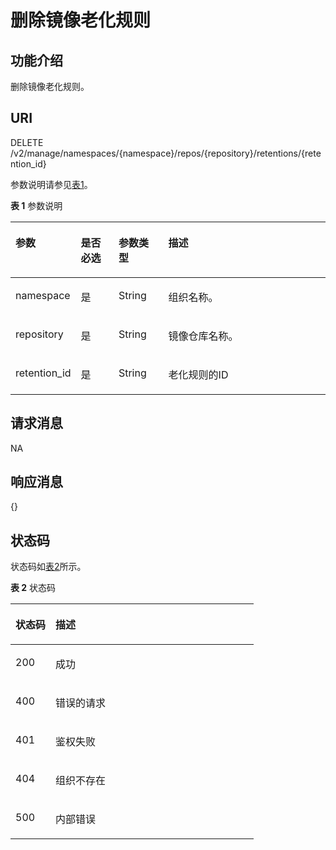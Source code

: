 # 删除镜像老化规则<a name="swr_02_0054"></a>

## 功能介绍<a name="se03aae4436e64394a95dc13b6f233898"></a>

删除镜像老化规则。

## URI<a name="s476df674307e4b04b9545f9575dde042"></a>

DELETE /v2/manage/namespaces/\{namespace\}/repos/\{repository\}/retentions/\{retention\_id\}

参数说明请参见[表1](#tae82a09e27434bef9a38b734d798ae6c)。

**表 1**  参数说明

<a name="tae82a09e27434bef9a38b734d798ae6c"></a>
<table><thead align="left"><tr id="r2c22eba22439445680961f8c447f8756"><th class="cellrowborder" valign="top" width="17.1%" id="mcps1.2.5.1.1"><p id="a4276374f4f884a1a8ff6eabdab4da030"><a name="a4276374f4f884a1a8ff6eabdab4da030"></a><a name="a4276374f4f884a1a8ff6eabdab4da030"></a>参数</p>
</th>
<th class="cellrowborder" valign="top" width="12.36%" id="mcps1.2.5.1.2"><p id="p1351382513427"><a name="p1351382513427"></a><a name="p1351382513427"></a>是否必选</p>
</th>
<th class="cellrowborder" valign="top" width="16.09%" id="mcps1.2.5.1.3"><p id="p1781316754219"><a name="p1781316754219"></a><a name="p1781316754219"></a>参数类型</p>
</th>
<th class="cellrowborder" valign="top" width="54.449999999999996%" id="mcps1.2.5.1.4"><p id="zh-cn_topic_0060210625_p192541611508"><a name="zh-cn_topic_0060210625_p192541611508"></a><a name="zh-cn_topic_0060210625_p192541611508"></a>描述</p>
</th>
</tr>
</thead>
<tbody><tr id="row4140165617213"><td class="cellrowborder" valign="top" width="17.1%" headers="mcps1.2.5.1.1 "><p id="p0601928131816"><a name="p0601928131816"></a><a name="p0601928131816"></a>namespace</p>
</td>
<td class="cellrowborder" valign="top" width="12.36%" headers="mcps1.2.5.1.2 "><p id="p10507114164313"><a name="p10507114164313"></a><a name="p10507114164313"></a>是</p>
</td>
<td class="cellrowborder" valign="top" width="16.09%" headers="mcps1.2.5.1.3 "><p id="p105058419438"><a name="p105058419438"></a><a name="p105058419438"></a><span>String</span></p>
</td>
<td class="cellrowborder" valign="top" width="54.449999999999996%" headers="mcps1.2.5.1.4 "><p id="p11460935127"><a name="p11460935127"></a><a name="p11460935127"></a>组织名称。</p>
</td>
</tr>
<tr id="row866913217393"><td class="cellrowborder" valign="top" width="17.1%" headers="mcps1.2.5.1.1 "><p id="p206018288188"><a name="p206018288188"></a><a name="p206018288188"></a>repository</p>
</td>
<td class="cellrowborder" valign="top" width="12.36%" headers="mcps1.2.5.1.2 "><p id="p18920840134520"><a name="p18920840134520"></a><a name="p18920840134520"></a>是</p>
</td>
<td class="cellrowborder" valign="top" width="16.09%" headers="mcps1.2.5.1.3 "><p id="p391915406456"><a name="p391915406456"></a><a name="p391915406456"></a><span>String</span></p>
</td>
<td class="cellrowborder" valign="top" width="54.449999999999996%" headers="mcps1.2.5.1.4 "><p id="p1871615462812"><a name="p1871615462812"></a><a name="p1871615462812"></a>镜像仓库名称。</p>
</td>
</tr>
<tr id="row17628502397"><td class="cellrowborder" valign="top" width="17.1%" headers="mcps1.2.5.1.1 "><p id="p1236595210342"><a name="p1236595210342"></a><a name="p1236595210342"></a>retention_id</p>
</td>
<td class="cellrowborder" valign="top" width="12.36%" headers="mcps1.2.5.1.2 "><p id="p20361557123416"><a name="p20361557123416"></a><a name="p20361557123416"></a>是</p>
</td>
<td class="cellrowborder" valign="top" width="16.09%" headers="mcps1.2.5.1.3 "><p id="p1236155718341"><a name="p1236155718341"></a><a name="p1236155718341"></a><span>String</span></p>
</td>
<td class="cellrowborder" valign="top" width="54.449999999999996%" headers="mcps1.2.5.1.4 "><p id="p83651252183420"><a name="p83651252183420"></a><a name="p83651252183420"></a>老化规则的ID</p>
</td>
</tr>
</tbody>
</table>

## 请求消息<a name="section141782462587"></a>

NA

## 响应消息<a name="sab9be5ce850743859bb238e072f8d1f2"></a>

\{\}

## 状态码<a name="s336c1dbc7af446a1b3cc077ea3f82fc9"></a>

状态码如[表2](#t33d02fa79e8443868a71c99f411610a5)所示。

**表 2**  状态码

<a name="t33d02fa79e8443868a71c99f411610a5"></a>
<table><thead align="left"><tr id="r9eb80d64e8f34d0db940daa95fc929dd"><th class="cellrowborder" valign="top" width="16.439999999999998%" id="mcps1.2.3.1.1"><p id="a7e51ed73a71e4dc29d0dd4aae3016632"><a name="a7e51ed73a71e4dc29d0dd4aae3016632"></a><a name="a7e51ed73a71e4dc29d0dd4aae3016632"></a>状态码</p>
</th>
<th class="cellrowborder" valign="top" width="83.56%" id="mcps1.2.3.1.2"><p id="aa802d02e21c944f1863435a0d11c7ec1"><a name="aa802d02e21c944f1863435a0d11c7ec1"></a><a name="aa802d02e21c944f1863435a0d11c7ec1"></a>描述</p>
</th>
</tr>
</thead>
<tbody><tr id="r1cc0192c651444db882dde750b14be23"><td class="cellrowborder" valign="top" width="16.439999999999998%" headers="mcps1.2.3.1.1 "><p id="a6a3639a3cb154e17b95c5076c8036471"><a name="a6a3639a3cb154e17b95c5076c8036471"></a><a name="a6a3639a3cb154e17b95c5076c8036471"></a>200</p>
</td>
<td class="cellrowborder" valign="top" width="83.56%" headers="mcps1.2.3.1.2 "><p id="ad54ae639e7f94380a87bfc10cc91a4f0"><a name="ad54ae639e7f94380a87bfc10cc91a4f0"></a><a name="ad54ae639e7f94380a87bfc10cc91a4f0"></a>成功</p>
</td>
</tr>
<tr id="r0bd68000afe546dd9c7a8d3a05991a04"><td class="cellrowborder" valign="top" width="16.439999999999998%" headers="mcps1.2.3.1.1 "><p id="ad46ccdc6b7e04df3b6b5679f7606f434"><a name="ad46ccdc6b7e04df3b6b5679f7606f434"></a><a name="ad46ccdc6b7e04df3b6b5679f7606f434"></a>400</p>
</td>
<td class="cellrowborder" valign="top" width="83.56%" headers="mcps1.2.3.1.2 "><p id="a1f2e8d58145d461781428d28f07a5351"><a name="a1f2e8d58145d461781428d28f07a5351"></a><a name="a1f2e8d58145d461781428d28f07a5351"></a>错误的请求</p>
</td>
</tr>
<tr id="row059261364320"><td class="cellrowborder" valign="top" width="16.439999999999998%" headers="mcps1.2.3.1.1 "><p id="p059261310438"><a name="p059261310438"></a><a name="p059261310438"></a>401</p>
</td>
<td class="cellrowborder" valign="top" width="83.56%" headers="mcps1.2.3.1.2 "><p id="p759261314433"><a name="p759261314433"></a><a name="p759261314433"></a>鉴权失败</p>
</td>
</tr>
<tr id="row9547111612437"><td class="cellrowborder" valign="top" width="16.439999999999998%" headers="mcps1.2.3.1.1 "><p id="p19547131615432"><a name="p19547131615432"></a><a name="p19547131615432"></a>404</p>
</td>
<td class="cellrowborder" valign="top" width="83.56%" headers="mcps1.2.3.1.2 "><p id="p16547416114315"><a name="p16547416114315"></a><a name="p16547416114315"></a>组织不存在</p>
</td>
</tr>
<tr id="r19bdef782c164c93917f897241e521f8"><td class="cellrowborder" valign="top" width="16.439999999999998%" headers="mcps1.2.3.1.1 "><p id="a7da68e311c0f4267bacf3cbdb71d1ead"><a name="a7da68e311c0f4267bacf3cbdb71d1ead"></a><a name="a7da68e311c0f4267bacf3cbdb71d1ead"></a>500</p>
</td>
<td class="cellrowborder" valign="top" width="83.56%" headers="mcps1.2.3.1.2 "><p id="aa6fd12cedd8841e29eeeca27c1bdea1a"><a name="aa6fd12cedd8841e29eeeca27c1bdea1a"></a><a name="aa6fd12cedd8841e29eeeca27c1bdea1a"></a>内部错误</p>
</td>
</tr>
</tbody>
</table>

